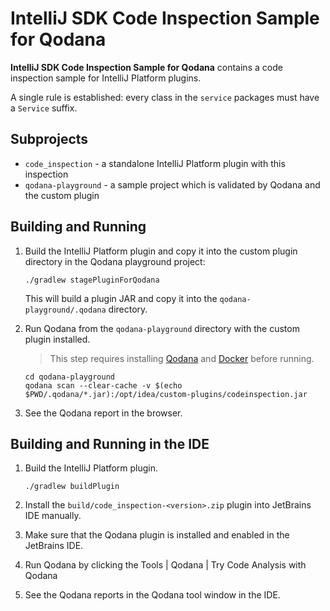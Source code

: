 # IntelliJ SDK Code Inspection Sample for Qodana

**IntelliJ SDK Code Inspection Sample for Qodana** contains a code inspection sample for IntelliJ Platform plugins.

A single rule is established: every class in the `service` packages must have a `Service` suffix.

## Subprojects

- `code_inspection` - a standalone IntelliJ Platform plugin with this inspection
- `qodana-playground` - a sample project which is validated by Qodana and the custom plugin

## Building and Running

1. Build the IntelliJ Platform plugin and copy it into the custom plugin directory in the Qodana playground project:

   ```
   ./gradlew stagePluginForQodana
   ```

   This will build a plugin JAR and copy it into the `qodana-playground/.qodana` directory.

2. Run Qodana from the `qodana-playground` directory with the custom plugin installed.

   > This step requires installing [Qodana](https://www.jetbrains.com/help/qodana/quick-start.html#quickstart-run-using-cli) and [Docker](https://www.docker.com/get-started/) before running.

   ```
   cd qodana-playground
   qodana scan --clear-cache -v $(echo $PWD/.qodana/*.jar):/opt/idea/custom-plugins/codeinspection.jar
   ```

3. See the Qodana report in the browser.

## Building and Running in the IDE

1. Build the IntelliJ Platform plugin.

   ```
   ./gradlew buildPlugin
   ```

2. Install the `build/code_inspection-<version>.zip` plugin into JetBrains IDE manually.
3. Make sure that the Qodana plugin is installed and enabled in the JetBrains IDE.
4. Run Qodana by clicking the Tools | Qodana | Try Code Analysis with Qodana
5. See the Qodana reports in the Qodana tool window in the IDE.
